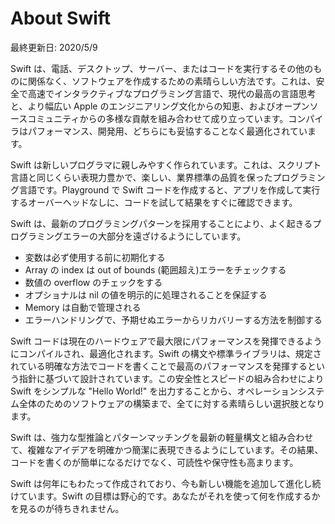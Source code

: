 # About Swift

最終更新日: 2020/5/9

Swift は、電話、デスクトップ、サーバー、またはコードを実行するその他のものに関係なく、ソフトウェアを作成するための素晴らしい方法です。これは、安全で高速でインタラクティブなプログラミング言語で、現代の最高の言語思考と、より幅広い Apple のエンジニアリング文化からの知恵、およびオープンソースコミュニティからの多様な貢献を組み合わせて成り立っています。コンパイラはパフォーマンス、開発用、どちらにも妥協することなく最適化されています。

Swift は新しいプログラマに親しみやすく作られています。これは、スクリプト言語と同じくらい表現力豊かで、楽しい、業界標準の品質を保ったプログラミング言語です。Playground で Swift コードを作成すると、アプリを作成して実行するオーバーヘッドなしに、コードを試して結果をすぐに確認できます。

Swift は、最新のプログラミングパターンを採用することにより、よく起きるプログラミングエラーの大部分を遠ざけるようにしています。

* 変数は必ず使用する前に初期化する
* Array の index は out of bounds \(範囲超え\)エラーをチェックする
* 数値の overflow のチェックをする
* オプショナルは nil の値を明示的に処理されることを保証する
* Memory は自動で管理される
* エラーハンドリングで、予期せぬエラーからリカバリーする方法を制御する

Swift コードは現在のハードウェアで最大限にパフォーマンスを発揮できるようにコンパイルされ、最適化されます。Swift の構文や標準ライブラリは、規定されている明確な方法でコードを書くことで最高のパフォーマンスを発揮するという指針に基づいて設計されています。この安全性とスピードの組み合わせにより Swift をシンプルな "Hello World!" を出力することから、オペレーションシステム全体のためのソフトウェアの構築まで、全てに対する素晴らしい選択肢となります。

Swift は、強力な型推論とパターンマッチングを最新の軽量構文と組み合わせて、複雑なアイデアを明確かつ簡潔に表現できるようにしています。その結果、コードを書くのが簡単になるだけでなく、可読性や保守性も高まります。

Swift は何年にもわたって作成されており、今も新しい機能を追加して進化し続けています。Swift の目標は野心的です。あなたがそれを使って何を作成するかを見るのが待ちきれません。
